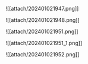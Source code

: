 ![[attach/202401021947.png]]

![[attach/202401021948.png]]

![[attach/202401021951.png]]

![[attach/202401021951_1.png]]

![[attach/202401021952.png]]

